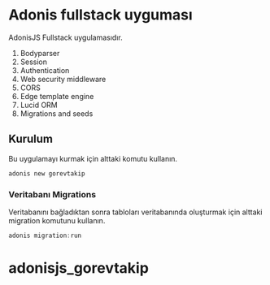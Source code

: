 # Adonis fullstack uyguması

AdonisJS Fullstack uygulamasıdır.

1. Bodyparser
2. Session
3. Authentication
4. Web security middleware
5. CORS
6. Edge template engine
7. Lucid ORM
8. Migrations and seeds

## Kurulum

Bu uygulamayı kurmak için alttaki komutu kullanın.

```bash
adonis new gorevtakip
```


### Veritabanı Migrations

Veritabanını bağladıktan sonra tabloları veritabanında oluşturmak için alttaki migration komutunu kullanın.

```js
adonis migration:run
```
# adonisjs_gorevtakip
